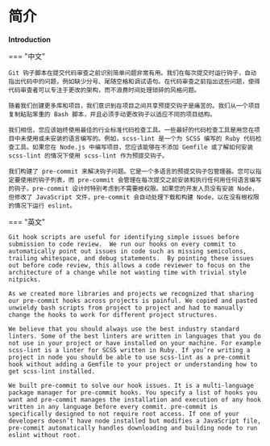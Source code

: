 # 简介

**Introduction**

=== "中文"

    Git 钩子脚本在提交代码审查之前识别简单问题非常有用。我们在每次提交时运行钩子，自动指出代码中的问题，例如缺少分号、尾随空格和调试语句。在代码审查之前指出这些问题，使得代码审查者可以专注于更改的架构，而不浪费时间处理琐碎的风格问题。

    随着我们创建更多库和项目，我们意识到在项目之间共享预提交钩子是痛苦的。我们从一个项目复制粘贴笨重的 Bash 脚本，并且必须手动更改钩子以适应不同的项目结构。
    
    我们相信，您应该始终使用最佳的行业标准代码检查工具。一些最好的代码检查工具是用您在项目中未使用或未安装的语言编写的。例如，scss-lint 是一个为 SCSS 编写的 Ruby 代码检查工具。如果您在 Node.js 中编写项目，您应该能够在不添加 Gemfile 或了解如何安装 scss-lint 的情况下使用 scss-lint 作为预提交钩子。
    
    我们构建了 pre-commit 来解决钩子问题。它是一个多语言的预提交钩子包管理器。您可以指定要使用的钩子列表，而 pre-commit 会管理在每次提交之前安装和执行任何用任何语言编写的钩子。pre-commit 设计时特别考虑到不需要根权限。如果您的开发人员没有安装 Node，但修改了 JavaScript 文件，pre-commit 会自动处理下载和构建 Node，以在没有根权限的情况下运行 eslint。

=== "英文"

    Git hook scripts are useful for identifying simple issues before submission to code review.  We run our hooks on every commit to automatically point out issues in code such as missing semicolons, trailing whitespace, and debug statements.  By pointing these issues out before code review, this allows a code reviewer to focus on the architecture of a change while not wasting time with trivial style nitpicks.
    
    As we created more libraries and projects we recognized that sharing our pre-commit hooks across projects is painful. We copied and pasted unwieldy bash scripts from project to project and had to manually change the hooks to work for different project structures.
    
    We believe that you should always use the best industry standard linters. Some of the best linters are written in languages that you do not use in your project or have installed on your machine. For example scss-lint is a linter for SCSS written in Ruby. If you’re writing a project in node you should be able to use scss-lint as a pre-commit hook without adding a Gemfile to your project or understanding how to get scss-lint installed.
    
    We built pre-commit to solve our hook issues. It is a multi-language package manager for pre-commit hooks. You specify a list of hooks you want and pre-commit manages the installation and execution of any hook written in any language before every commit. pre-commit is specifically designed to not require root access. If one of your developers doesn’t have node installed but modifies a JavaScript file, pre-commit automatically handles downloading and building node to run eslint without root.
